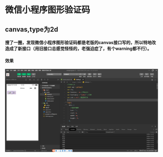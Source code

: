 # 微信小程序图形验证码
## canvas,type为2d

#### 搜了一圈，发现微信小程序图形验证码都是老版的canvas接口写的，所以特地改造成了新接口（用旧接口总感觉怪怪的，老强迫症了，有个warning都不行）。

#### 效果
![Image text](https://raw.githubusercontent.com/547414/547414/main/编程/微信小程序/微信小程序图形验证码/readme/1.png) 
  
